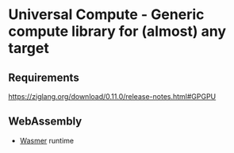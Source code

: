 # Universal Compute - Generic compute library for (almost) any target

## Requirements
https://ziglang.org/download/0.11.0/release-notes.html#GPGPU

## WebAssembly
- [Wasmer](https://github.com/wasmerio/wasmer/) runtime
